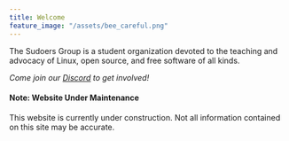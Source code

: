 ```yaml
---
title: Welcome
feature_image: "/assets/bee_careful.png"
---
```


The Sudoers Group is a student organization devoted to the teaching and advocacy of Linux, open source, and free software of all kinds.

*Come join our [Discord](https://discord.gg/HA68vVB) to get involved!*

#### Note: Website Under Maintenance

This website is currently under construction. Not all information contained on this site may be accurate.

